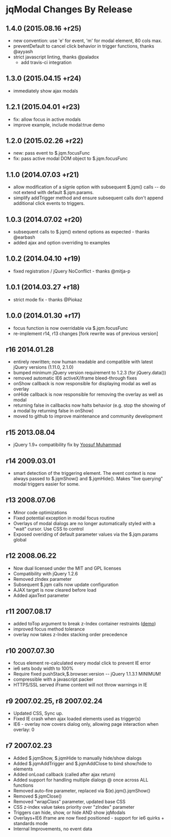 jqModal Changes By Release
==========================

## 1.4.0 (2015.08.16 +r25)

* new convention: use 'e' for event, 'm' for modal element, 80 cols max.
* preventDefault to cancel click behavior in trigger functions, thanks @ayyash
* strict javascript linting, thanks @paladox 
  * add travis-ci integration

## 1.3.0 (2015.04.15 +r24)

* immediately show ajax modals 

## 1.2.1 (2015.04.01 +r23)

* fix: allow focus in active modals 
* improve example, include modal:true demo

## 1.2.0 (2015.02.26 +r22)

* new: pass event to $.jqm.focusFunc
* fix: pass active modal DOM object to $.jqm.focusFunc

## 1.1.0 (2014.07.03 +r21)

* allow modification of a signle option with subsequent $.jqm() calls -- do not extend with default $.jqm.params. 
* simplify addTrigger method and ensure subsequent calls don't append additional click events to triggers.

## 1.0.3 (2014.07.02 +r20)

* subsequent calls to $.jqm() extend options as expected - thanks @earbash
* added ajax and option overriding to examples

## 1.0.2 (2014.04.10 +r19)

* fixed registration / jQuery NoConflict - thanks @mitja-p 

## 1.0.1 (2014.03.27 +r18)

* strict mode fix - thanks @Piokaz 

## 1.0.0 (2014.01.30 +r17)

* focus function is now overridable via $.jqm.focusFunc
* re-implement r14, r13 changes [fork rewrite was of previous version]


## r16 2014.01.28

* entirely rewritten; now human readable and compatible with latest jQuery versions (1.11.0, 2.1.0)
* bumped minimum jQuery version requirement to 1.2.3 (for jQuery.data())
* removed automatic IE6 activeX/iframe bleed-through fixes
* onShow callback is now responsible for displaying modal as well as overlay
* onHide callback is now responsible for removing the overlay as well as modal
* returning false in callbacks now halts behavior (e.g. stop the showing of a modal by returning false in onShow)
* moved to github to improve maintenance and community development


## r15 2013.08.04

* jQuery 1.9+ compatibility fix by [Yoosuf Muhammad](https://github.com/eyoosuf)


## r14 2009.03.01


* smart detection of the triggering element. The event context is now always passed to $.jqmShow() and $.jqmHide(). Makes "live querying" modal triggers easier for some.


## r13 2008.07.06

* Minor code optimizations
* Fixed potential exception in modal focus routine
* Overlays of modal dialogs are no longer automatically styled with a "wait" cursor. Use CSS to control
* Exposed overiding of default parameter values via the $.jqm.params global

## r12 2008.06.22

* Now dual licensed under the MIT and GPL licenses
* Compatibility with jQuery 1.2.6
* Removed zIndex parameter
* Subsequent $.jqm calls now update configuration
* AJAX target is now cleared before load
* Added ajaxText parameter

## r11 2007.08.17

* added toTop argument to break z-Index container restraints (<a href="toTop.html">demo</a>)
* improved focus method tolerance
* overlay now takes z-Index stacking order precedence


## r10 2007.07.30

* focus element re-calculated every modal click to prevent IE error
* ie6 sets body width to 100%
* Require fixed pushStack,$.browser.version -- jQuery 1.1.3.1 MINIMUM!
* compressible with a javascript packer
* HTTPS/SSL served iFrame content will not throw warnings in IE


## r9 2007.02.25, r8 2007.02.24

* Updated CSS, Sync up.
* Fixed IE crash when ajax loaded elements used as trigger(s)
* IE6 - overlay now covers dialog only, allowing page interaction when overlay: 0


## r7 2007.02.23

* Added $.jqmShow, $.jqmHide to manually hide/show dialogs
* Added $.jqmAddTrigger and $.jqmAddClose to bind show/hide to elements
* Added onLoad callback (called after ajax return)
* Added support for handling multiple dialogs @ once across ALL functions
* Removed auto-fire parameter, replaced via $(e).jqm().jqmShow()
* Removed $.jqmClose()
* Removed "wrapClass" parameter, updated base CSS
* CSS z-index value takes priority over "zIndex" parameter
* Triggers can hide, show, or hide AND show jqModals
* Overlays+IE6 iframe are now fixed positioned - support for ie6 quirks + standards mode
* Internal Improvements, no event data
